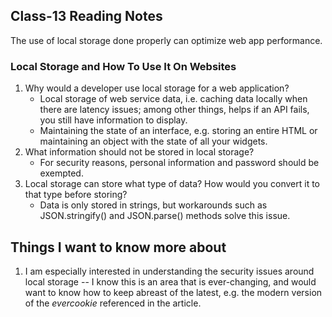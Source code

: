 ## Class-13 Reading Notes  
<p>The use of local storage done properly can optimize web app performance.</p>

### Local Storage and How To Use It On Websites

1. Why would a developer use local storage for a web application?
    * Local storage of web service data, i.e. caching data locally when there are latency issues; among other things, helps if an API fails, you still have information to display.
    * Maintaining the state of an interface, e.g. storing an entire HTML or maintaining an object with the state of all your widgets.
2. What information should not be stored in local storage?
    * For security reasons, personal information and password should be exempted.
3. Local storage can store what type of data? How would you convert it to that type before storing?
    * Data is only stored in strings, but workarounds such as JSON.stringify() and JSON.parse() methods solve this issue.


## Things I want to know more about

1. I am especially interested in understanding the security issues around local storage -- I know this is an area that is ever-changing, and would want to know how to keep abreast of the latest, e.g. the modern version of the *evercookie* referenced in the article.